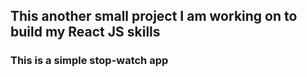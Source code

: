 <h2>This another small project I am working on to build my React JS skills</h2>


<h3>This is a simple stop-watch app</h3>